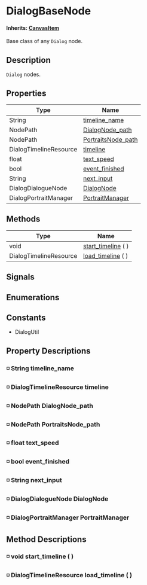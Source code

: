 # DialogBaseNode
#### **Inherits:** [CanvasItem][canvas_item_class]

[canvas_item_class]:https://docs.godotengine.org/en/stable/classes/class_canvasitem.html

Base class of any `Dialog` node.

## Description
`Dialog` nodes.

## Properties
Type|Name
---|---
String|[timeline_name](#-string-timeline_name)
NodePath|[DialogNode_path](#-nodepath-dialognode_path)
NodePath|[PortraitsNode_path](#-nodepath-portraitsnode_path)
DialogTimelineResource|[timeline](#-dialogtimelineresource-timeline)
float|[text_speed](#-float-text_speed)
bool|[event_finished](#-bool-event_finished)
String|[next_input](#-string-next_input)
DialogDialogueNode|[DialogNode](#-dialogdialoguenode-dialognode)
DialogPortraitManager|[PortraitManager](#-dialogportraitmanager-portraitmanager)

## Methods
Type|Name
---|---
void|[start_timeline](#-void-start_timeline--) ( )
DialogTimelineResource|[load_timeline](#-dialogtimelineresource-load_timeline--) ( )

## Signals
## Enumerations
## Constants
- DialogUtil
## Property Descriptions
### ◽ String timeline_name
### ◽ DialogTimelineResource timeline
### ◽ NodePath DialogNode_path
### ◽ NodePath PortraitsNode_path
### ◽ float text_speed
### ◽ bool event_finished
### ◽ String next_input
### ◽ DialogDialogueNode DialogNode
### ◽ DialogPortraitManager PortraitManager
## Method Descriptions
### ◽ void **start_timeline** ( )
### ◽ DialogTimelineResource **load_timeline** ( )